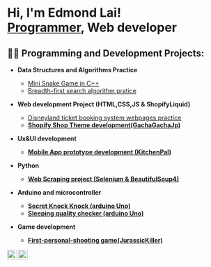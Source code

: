 <h1>Hi, I'm Edmond Lai! <br/><a href="https://github.com/edmond99986">Programmer</a>, Web developer</h1>

<h2>👨‍💻 Programming and Development Projects:</h2>

- <b>Data Structures and Algorithms Practice </b>
  - [Mini Snake Game in C++](https://github.com/edmond99986/MiniSnakeGame)
  - [Breadth-first search algorithm pratice](https://github.com/edmond99986/Breadth-first-search-algorithm-pratice)
- <b>Web development Project (HTML,CSS,JS & ShopifyLiquid)</b>
  - [Disneyland ticket booking system webpages practice](https://github.com/edmond99986/Disneyland-ticket-booking-system-webpages-practice) <b>
  - [Shopify Shop Theme development(GachaGachaJp)]()
- <b>Ux&UI development</b>
  - [Mobile App prototype development (KitchenPal)](https://github.com/joshmadakor1/Sentinel-Lab)
 
- <b>Python </b>
  - [Web Scraping project (Selenium & BeautifulSoup4)](https://github.com/joshmadakor1/EncrypterPOC)
  
- <b>Arduino and microcontroller</b>
  - [Secret Knock Knock (arduino Uno)](https://github.com/joshmadakor1/Package-Delivery-Pathfinding-Algorithm)
  - [Sleeping quality checker (arduino Uno)]()
 
- <b>Game development</b>
  - [First-personal-shooting game(JurassicKiller)](https://github.com/joshmadakor1/Package-Delivery-Pathfinding-Algorithm)


[<img align="left" alt="edmond99986 | YouTube" width="22px" src="https://cdn.jsdelivr.net/npm/simple-icons@v3/icons/youtube.svg" />][youtube]
[<img align="left" alt="edmond99986 | Instagram" width="22px" src="https://cdn.jsdelivr.net/npm/simple-icons@v3/icons/instagram.svg" />][instagram]


[youtube]: https://www.youtube.com/c/joshmadakor
[instagram]: https://www.instagram.com/joshmadakor/


